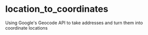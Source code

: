 # location_to_coordinates
Using Google's Geocode API to take addresses and turn them into coordinate locations
